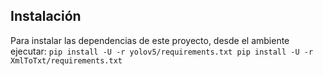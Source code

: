 ## Instalación

Para instalar las dependencias de este proyecto, desde el ambiente ejecutar:
    ```
    pip install -U -r yolov5/requirements.txt
    pip install -U -r XmlToTxt/requirements.txt
    ```